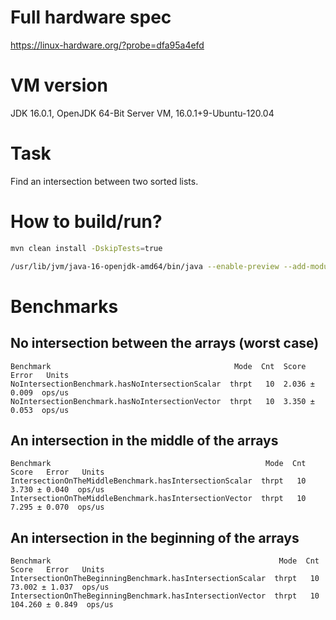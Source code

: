# Full hardware spec

https://linux-hardware.org/?probe=dfa95a4efd

# VM version

JDK 16.0.1, OpenJDK 64-Bit Server VM, 16.0.1+9-Ubuntu-120.04

# Task

Find an intersection between two sorted lists.

# How to build/run?

```bash
mvn clean install -DskipTests=true
```

```bash
/usr/lib/jvm/java-16-openjdk-amd64/bin/java --enable-preview --add-modules=jdk.incubator.vector -jar target/FunMicro-benchmarks.jar NoIntersectionBenchmark
```

# Benchmarks

## No intersection between the arrays (worst case)

```
Benchmark                                         Mode  Cnt  Score   Error   Units
NoIntersectionBenchmark.hasNoIntersectionScalar  thrpt   10  2.036 ± 0.009  ops/us
NoIntersectionBenchmark.hasNoIntersectionVector  thrpt   10  3.350 ± 0.053  ops/us
```

## An intersection in the middle of the arrays

```
Benchmark                                                Mode  Cnt  Score   Error   Units
IntersectionOnTheMiddleBenchmark.hasIntersectionScalar  thrpt   10  3.730 ± 0.040  ops/us
IntersectionOnTheMiddleBenchmark.hasIntersectionVector  thrpt   10  7.295 ± 0.070  ops/us
```

## An intersection in the beginning of the arrays

```
Benchmark                                                   Mode  Cnt    Score   Error   Units
IntersectionOnTheBeginningBenchmark.hasIntersectionScalar  thrpt   10   73.002 ± 1.037  ops/us
IntersectionOnTheBeginningBenchmark.hasIntersectionVector  thrpt   10  104.260 ± 0.849  ops/us
```

